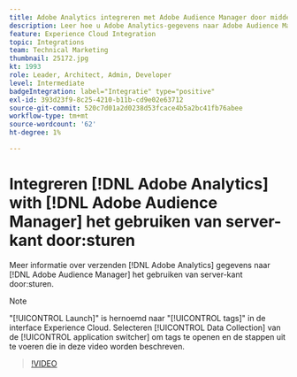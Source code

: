```yaml
---
title: Adobe Analytics integreren met Adobe Audience Manager door middel van serverfuncties
description: Leer hoe u Adobe Analytics-gegevens naar Adobe Audience Manager kunt verzenden met behulp van server-side forward.
feature: Experience Cloud Integration
topic: Integrations
team: Technical Marketing
thumbnail: 25172.jpg
kt: 1993
role: Leader, Architect, Admin, Developer
level: Intermediate
badgeIntegration: label="Integratie" type="positive"
exl-id: 393d23f9-8c25-4210-b11b-cd9e02e63712
source-git-commit: 520c7d01a2d0238d53fcace4b5a2bc41fb76abee
workflow-type: tm+mt
source-wordcount: '62'
ht-degree: 1%

---
```


# Integreren [!DNL Adobe Analytics] with [!DNL Adobe Audience Manager] het gebruiken van server-kant door:sturen

Meer informatie over verzenden [!DNL Adobe Analytics] gegevens naar [!DNL Adobe Audience Manager] het gebruiken van server-kant door:sturen.

>[!NOTE]
>
>&quot;[!UICONTROL Launch]&quot; is hernoemd naar &quot;[!UICONTROL tags]&quot; in de interface Experience Cloud. Selecteren [!UICONTROL Data Collection] van de [!UICONTROL application switcher] om tags te openen en de stappen uit te voeren die in deze video worden beschreven.

>[!VIDEO](https://video.tv.adobe.com/v/25172?quality=12&learn=on)
